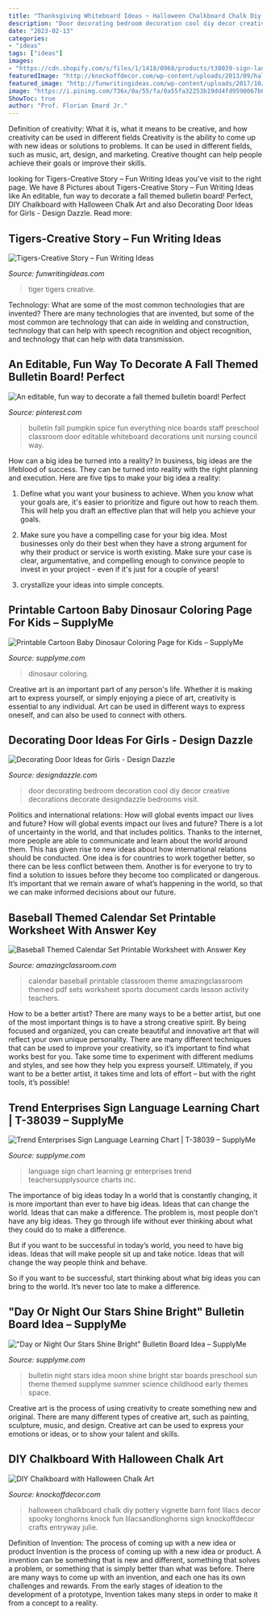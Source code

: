 ```yaml
---
title: "Thanksgiving Whiteboard Ideas ~ Halloween Chalkboard Chalk Diy Pottery Vignette Barn Font Lilacs Decor Spooky Longhorns Knock Fun Lilacsandlonghorns Sign Knockoffdecor Crafts Entryway Julie"
description: "Door decorating bedroom decoration cool diy decor creative decorations decorate designdazzle bedrooms visit"
date: "2023-02-13"
categories:
- "ideas"
tags: ["ideas"]
images:
- "https://cdn.shopify.com/s/files/1/1418/0968/products/t38039-sign-language-16p_grande.jpg?v=1522177575"
featuredImage: "http://knockoffdecor.com/wp-content/uploads/2013/09/halloween-chalkboard.jpg"
featured_image: "http://funwritingideas.com/wp-content/uploads/2017/10/tiger-3132635_960_720_1140x475.jpg"
image: "https://i.pinimg.com/736x/0a/55/fa/0a55fa32253b19dd4fd9590067b6b5d1.jpg"
ShowToc: true
author: "Prof. Florian Emard Jr."
---
```



Definition of creativity: What it is, what it means to be creative, and how creativity can be used in different fields
Creativity is the ability to come up with new ideas or solutions to problems. It can be used in different fields, such as music, art, design, and marketing. Creative thought can help people achieve their goals or improve their skills.

	

		
looking for Tigers-Creative Story – Fun Writing Ideas you've visit to the right page. We have 8 Pictures about Tigers-Creative Story – Fun Writing Ideas like An editable, fun way to decorate a fall themed bulletin board! Perfect, DIY Chalkboard with Halloween Chalk Art and also Decorating Door Ideas for Girls - Design Dazzle. Read more:
		
    
## Tigers-Creative Story – Fun Writing Ideas

<img loading=lazy src="http://funwritingideas.com/wp-content/uploads/2017/10/tiger-3132635_960_720_1140x475.jpg" onerror="this.onerror=null;this.src='https://tse1.mm.bing.net/th?id=OIP.EyWH_HvyN46M3XbRDm0srAHaDF&amp;pid=15.1';" alt="Tigers-Creative Story – Fun Writing Ideas">

_Source: funwritingideas.com_

>tiger tigers creative. 

	

Technology: What are some of the most common technologies that are invented?
There are many technologies that are invented, but some of the most common are technology that can aide in welding and construction, technology that can help with speech recognition and object recognition, and technology that can help with data transmission.

    
## An Editable, Fun Way To Decorate A Fall Themed Bulletin Board! Perfect

<img loading=lazy src="https://i.pinimg.com/736x/0a/55/fa/0a55fa32253b19dd4fd9590067b6b5d1.jpg" onerror="this.onerror=null;this.src='https://tse1.mm.bing.net/th?id=OIP.D3fFlX9XRDtOdWA1xAS-dwHaLH&amp;pid=15.1';" alt="An editable, fun way to decorate a fall themed bulletin board! Perfect">

_Source: pinterest.com_

>bulletin fall pumpkin spice fun everything nice boards staff preschool classroom door editable whiteboard decorations unit nursing council way. 

	

How can a big idea be turned into a reality?
In business, big ideas are the lifeblood of success. They can be turned into reality with the right planning and execution. Here are five tips to make your big idea a reality:
1. Define what you want your business to achieve. When you know what your goals are, it's easier to prioritize and figure out how to reach them. This will help you draft an effective plan that will help you achieve your goals.

2. Make sure you have a compelling case for your big idea. Most businesses only do their best when they have a strong argument for why their product or service is worth existing. Make sure your case is clear, argumentative, and compelling enough to convince people to invest in your project - even if it's just for a couple of years!

3. crystallize your ideas into simple concepts.

    
## Printable Cartoon Baby Dinosaur Coloring Page For Kids – SupplyMe

<img loading=lazy src="http://cdn.shopify.com/s/files/1/1418/0968/products/4245-cartoon-baby-dinosaur-coloring-page_grande.jpg?v=1522781769" onerror="this.onerror=null;this.src='https://tse1.mm.bing.net/th?id=OIP.VozlWc7Y7Zmv9w3256dRmwAAAA&amp;pid=15.1';" alt="Printable Cartoon Baby Dinosaur Coloring Page for Kids – SupplyMe">

_Source: supplyme.com_

>dinosaur coloring. 

	

Creative art is an important part of any person's life. Whether it is making art to express yourself, or simply enjoying a piece of art, creativity is essential to any individual. Art can be used in different ways to express oneself, and can also be used to connect with others.

    
## Decorating Door Ideas For Girls - Design Dazzle

<img loading=lazy src="http://www.designdazzle.com/wp-content/uploads/2015/05/unique-door-decorating-ideas-for-girls.jpg" onerror="this.onerror=null;this.src='https://tse1.mm.bing.net/th?id=OIP.l26k6ZZWkernCArwV_aHYgHaMl&amp;pid=15.1';" alt="Decorating Door Ideas for Girls - Design Dazzle">

_Source: designdazzle.com_

>door decorating bedroom decoration cool diy decor creative decorations decorate designdazzle bedrooms visit. 

	

Politics and international relations: How will global events impact our lives and future?
How will global events impact our lives and future? There is a lot of uncertainty in the world, and that includes politics. Thanks to the internet, more people are able to communicate and learn about the world around them. This has given rise to new ideas about how international relations should be conducted. 
One idea is for countries to work together better, so there can be less conflict between them. Another is for everyone to try to find a solution to issues before they become too complicated or dangerous. It’s important that we remain aware of what’s happening in the world, so that we can make informed decisions about our future.

    
## Baseball Themed Calendar Set Printable Worksheet With Answer Key

<img loading=lazy src="https://www.amazingclassroom.com/update/library/images/827baseball_pic_small.png" onerror="this.onerror=null;this.src='https://tse2.mm.bing.net/th?id=OIP.La3dmSOwFYbmQjhZVb79AwHaFt&amp;pid=15.1';" alt="Baseball Themed Calendar Set Printable Worksheet with Answer Key">

_Source: amazingclassroom.com_

>calendar baseball printable classroom theme amazingclassroom themed pdf sets worksheet sports document cards lesson activity teachers. 

	

How to be a better artist?
There are many ways to be a better artist, but one of the most important things is to have a strong creative spirit. By being focused and organized, you can create beautiful and innovative art that will reflect your own unique personality. There are many different techniques that can be used to improve your creativity, so it’s important to find what works best for you. Take some time to experiment with different mediums and styles, and see how they help you express yourself. Ultimately, if you want to be a better artist, it takes time and lots of effort – but with the right tools, it’s possible!

    
## Trend Enterprises Sign Language Learning Chart | T-38039 – SupplyMe

<img loading=lazy src="https://cdn.shopify.com/s/files/1/1418/0968/products/t38039-sign-language-16p_grande.jpg?v=1522177575" onerror="this.onerror=null;this.src='https://tse1.mm.bing.net/th?id=OIP.fKgFe2LmEWdxABUnvvWARgAAAA&amp;pid=15.1';" alt="Trend Enterprises Sign Language Learning Chart | T-38039 – SupplyMe">

_Source: supplyme.com_

>language sign chart learning gr enterprises trend teachersupplysource charts inc. 

	

The importance of big ideas today
In a world that is constantly changing, it is more important than ever to have big ideas. Ideas that can change the world. Ideas that can make a difference.
The problem is, most people don’t have any big ideas. They go through life without ever thinking about what they could do to make a difference.

But if you want to be successful in today’s world, you need to have big ideas. Ideas that will make people sit up and take notice. Ideas that will change the way people think and behave.

So if you want to be successful, start thinking about what big ideas you can bring to the world. It’s never too late to make a difference.

    
## &quot;Day Or Night Our Stars Shine Bright&quot; Bulletin Board Idea – SupplyMe

<img loading=lazy src="https://cdn.shopify.com/s/files/1/1418/0968/products/sun-moon-star-bulletin-board-idea_grande.jpg?v=1522782353" onerror="this.onerror=null;this.src='https://tse3.mm.bing.net/th?id=OIP._oph3cvbd8DfOZGjer6OzgHaD2&amp;pid=15.1';" alt="&quot;Day or Night Our Stars Shine Bright&quot; Bulletin Board Idea – SupplyMe">

_Source: supplyme.com_

>bulletin night stars idea moon shine bright star boards preschool sun theme themed supplyme summer science childhood early themes space. 

	

Creative art is the process of using creativity to create something new and original. There are many different types of creative art, such as painting, sculpture, music, and design. Creative art can be used to express your emotions or ideas, or to show your talent and skills.

    
## DIY Chalkboard With Halloween Chalk Art

<img loading=lazy src="http://knockoffdecor.com/wp-content/uploads/2013/09/halloween-chalkboard.jpg" onerror="this.onerror=null;this.src='https://tse3.mm.bing.net/th?id=OIP.Kdi6BikwDTq7deKn2JHaKAHaKd&amp;pid=15.1';" alt="DIY Chalkboard with Halloween Chalk Art">

_Source: knockoffdecor.com_

>halloween chalkboard chalk diy pottery vignette barn font lilacs decor spooky longhorns knock fun lilacsandlonghorns sign knockoffdecor crafts entryway julie. 

	

Definition of Invention: The process of coming up with a new idea or product
Invention is the process of coming up with a new idea or product. A invention can be something that is new and different, something that solves a problem, or something that is simply better than what was before. There are many ways to come up with an invention, and each one has its own challenges and rewards. From the early stages of ideation to the development of a prototype, Invention takes many steps in order to make it from a concept to a reality.

